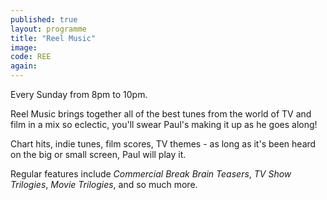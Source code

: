 ```yaml
---
published: true
layout: programme
title: "Reel Music"
image:
code: REE
again:
---
```


Every Sunday from 8pm to 10pm.

Reel Music brings together all of the best tunes from the world of TV and film in a mix so eclectic, you'll swear Paul's making it up as he goes along!

Chart hits, indie tunes, film scores, TV themes - as long as it's been heard on the big or small screen, Paul will play it.

Regular features include _Commercial Break Brain Teasers_, _TV Show Trilogies_, _Movie Trilogies_, and so much more.
